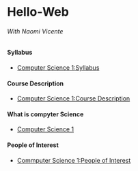 # Hello-Web
###### With Naomi Vicente

#### Syllabus
* [Computer Science 1:Syllabus](https://github.com/vicennao000/Hello-Web/blob/master/syllabus.md)

#### Course Description
* [Computer Science 1:Course Description](https://github.com/vicennao000/Hello-Web/blob/master/course-descriptions/IB-MYP-CP-CompSci.md)

#### What is compyter Science
* [Computer Science 1](https://github.com/vicennao000/Hello-Web/blob/master/What%20is%20CompSci.md)

#### People of Interest
* [Commputer Science 1:People of Interest](https://github.com/vicennao000/Hello-Web/blob/master/People%20of%20Interest.md)
